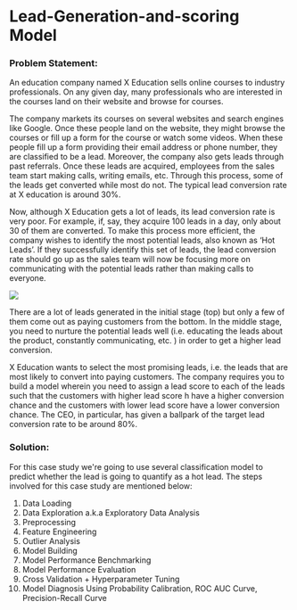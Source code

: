 # Lead-Generation-and-scoring Model


### Problem Statement:

An education company named X Education sells online courses to industry professionals. On any given day, many professionals who are interested in the courses land on their website and browse for courses.

The company markets its courses on several websites and search engines like Google. Once these people land on the website, they might browse the courses or fill up a form for the course or watch some videos. When these people fill up a form providing their email address or phone number, they are classified to be a lead. Moreover, the company also gets leads through past referrals. Once these leads are acquired, employees from the sales team start making calls, writing emails, etc. Through this process, some of the leads get converted while most do not. The typical lead conversion rate at X education is around 30%.

Now, although X Education gets a lot of leads, its lead conversion rate is very poor. For example, if, say, they acquire 100 leads in a day, only about 30 of them are converted. To make this process more efficient, the company wishes to identify the most potential leads, also known as ‘Hot Leads’. If they successfully identify this set of leads, the lead conversion rate should go up as the sales team will now be focusing more on communicating with the potential leads rather than making calls to everyone.

<img src = 'https://www.rakacreative.com/wp-content/uploads/2017/01/raka_blog_lead_scoring-1480x550.png'>

There are a lot of leads generated in the initial stage (top) but only a few of them come out as paying customers from the bottom. In the middle stage, you need to nurture the potential leads well (i.e. educating the leads about the product, constantly communicating, etc. ) in order to get a higher lead conversion.

X Education wants to select the most promising leads, i.e. the leads that are most likely to convert into paying customers. The company requires you to build a model wherein you need to assign a lead score to each of the leads such that the customers with higher lead score h have a higher conversion chance and the customers with lower lead score have a lower conversion chance. The CEO, in particular, has given a ballpark of the target lead conversion rate to be around 80%.


### Solution:

For this case study we're going to use several classification model to predict whether the lead is going to quantify as a hot lead. The steps involved for this case study are mentioned below:


1) Data Loading
2) Data Exploration a.k.a Exploratory Data Analysis
3) Preprocessing
4) Feature Engineering
5) Outlier Analysis
6) Model Building
7) Model Performance Benchmarking
8) Model Performance Evaluation
9) Cross Validation + Hyperparameter Tuning
10) Model Diagnosis Using Probability Calibration, ROC AUC Curve, Precision-Recall Curve

